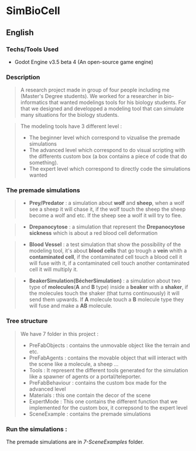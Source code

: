 # SimBioCell

## English

### Techs/Tools Used
- Godot Engine v3.5 beta 4 (An open-source game engine)

### Description

> A research project made in group of four people including me (Master's Degree students).
> We worked for a researcher in bio-informatics that wanted modelings tools for his biology students. For that we designed and developped a modeling tool that can simulate many situations for the biology students.

> The modeling tools have 3 different level : 
>- The beginner level which correspond to vizualise the premade simulations 
>- The advanced level which correspond to do visual scripting with the differents custom box (a box contains a piece of code that do something).
>- The expert level which correspond to directly code the simulations wanted

### The premade simulations 

>- **Prey/Predator** : a simulation about **wolf** and **sheep**, when a wolf see a sheep it will chase it, if the wolf touch the sheep the sheep become a wolf and etc. If the sheep see a wolf it will try to flee.

>- **Drepanocytose** : a simulation that represent the **Drepanocytose sickness** which is about a red blood cell deformation

>- **Blood Vessel** : a test simulation that show the possibility of the modeling tool, it's about **blood cells** that go trough a **vein** whith a **contaminated cell**, if the contaminated cell touch a blood cell it will fuse with it, if a contaminated cell touch another contaminated cell it will multiply it.

>- **BeakerSimulation(BécherSimulation)** : a simulation about two type of **molecules**(**A** and **B** type) inside a **beaker** with a **shaker**, if the molecules touch the shaker (that turns continuously) it will send them upwards. If **A** molecule touch a **B** molecule type they will fuse and make a **AB** molecule.

### Tree structure
> We have 7 folder in this project : 
>- PreFabObjects : contains the unmovable object like  the terrain and etc.
>- PreFabAgents : contains the movable object that will interact with the scene like a molecule, a sheep ...
>- Tools : It represent the different tools generated for the simulation like a spawner of agents or a portal/teleporter.
>- PreFabBehaviour : contains the custom box made for the advanced level
>- Materials : this one contain the decor of the scene
>- ExpertMode : This one contains the different function that we implemented for the custom box, it correpsond to the expert level
>- SceneExample  : contains the premade simulations

### Run the simulations : 
The premade simulations are in *7-SceneExamples* folder. 





